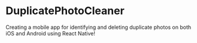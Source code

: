 # DuplicatePhotoCleaner
Creating a mobile app for identifying and deleting duplicate photos on both iOS and Android using React Native!
